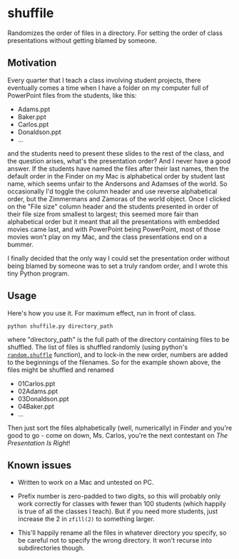 # shuffile

Randomizes the order of files in a directory.  For setting the order of class presentations without getting blamed by someone.

Motivation
----------

Every quarter that I teach a class involving student projects, there eventually comes a time when I have a folder on my computer full of PowerPoint files from the students, like this:

  * Adams.ppt
  * Baker.ppt
  * Carlos.ppt
  * Donaldson.ppt
  * ...

and the students need to present these slides to the rest of the class, and the question arises, what's the presentation order?  And I never have a good answer.  If the students have named the files after their last names, then the default order in the Finder on my Mac is alphabetical order by student last name, which seems unfair to the Andersons and Adamses of the world.  So occasionally I'd toggle the column header and use reverse alphabetical order, but the Zimmermans and Zamoras of the world object.  Once I clicked on the "File size" column header and the students presented in order of their file size from smallest to largest; this seemed more fair than alphabetical order but it meant that all the presentations with embedded movies came last, and with PowerPoint being PowerPoint, most of those movies won't play on my Mac, and the class presentations end on a bummer.

I finally decided that the only way I could set the presentation order without being blamed by someone was to set a truly random order, and I wrote this tiny Python program.

Usage
-----

Here's how you use it.  For maximum effect, run in front of class.

   `python shuffile.py directory_path`

where "directory_path" is the full path of the directory containing files to be shuffled.  The list of files is shuffled randomly (using python's [`random.shuffle`](https://docs.python.org/2/library/random.html#random.shuffle) function), and to lock-in the new order, numbers are added to the beginnings of the filenames.  So for the example shown above, the files might be shuffled and renamed

* 01Carlos.ppt
* 02Adams.ppt
* 03Donaldson.ppt
* 04Baker.ppt
* ...

Then just sort the files alphabetically (well, numerically) in Finder and you're good to go - come on down, Ms. Carlos, you're the next contestant on *The Presentation Is Right*!

Known issues
------------

* Written to work on a Mac and untested on PC.

* Prefix number is zero-padded to two digits, so this will probably only work correctly for classes with fewer than 100 students (which happily is true of all the classes I teach).  But if you need more students, just increase the 2 in `zfill(2)` to something larger.

* This'll happily rename all the files in whatever directory you specify, so be careful not to specify the wrong directory.  It won't recurse into subdirectories though.


